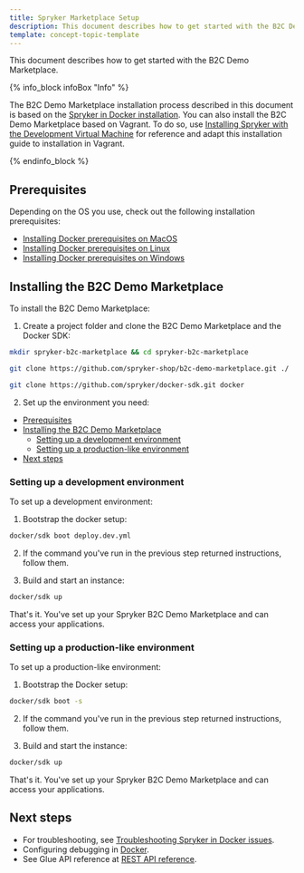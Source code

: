 ```yaml
---
title: Spryker Marketplace Setup
description: This document describes how to get started with the B2C Demo Marketplace.
template: concept-topic-template
---
```


This document describes how to get started with the B2C Demo Marketplace. 

{% info_block infoBox "Info" %}

The B2C Demo Marketplace installation process described in this document is based on the [Spryker in Docker installation](/docs/scos/dev/setup/installing-spryker-with-docker/installing-spryker-with-docker.html). You can also install the B2C Demo Marketplace based on Vagrant. To do so, use [Installing Spryker with the Development Virtual Machine](/docs/scos/dev/developer-getting-started-guide.html) for reference and adapt this installation guide to installation in Vagrant.

{% endinfo_block %}

## Prerequisites

Depending on the OS you use, check out the following installation prerequisites:

- [Installing Docker prerequisites on MacOS](/docs/scos/dev/setup/installing-spryker-with-docker/docker-installation-prerequisites/installing-docker-prerequisites-on-macos.html)
- [Installing Docker prerequisites on Linux](/docs/scos/dev/setup/installing-spryker-with-docker/docker-installation-prerequisites/installing-docker-prerequisites-on-linux.html)
- [Installing Docker prerequisites on Windows](/docs/scos/dev/setup/installing-spryker-with-docker/docker-installation-prerequisites/installing-docker-prerequisites-on-windows-with-wsl2.html)

## Installing the B2C Demo Marketplace

To install the B2C Demo Marketplace:

1. Create a project folder and clone the B2C Demo Marketplace and the Docker SDK:

```bash
mkdir spryker-b2c-marketplace && cd spryker-b2c-marketplace

git clone https://github.com/spryker-shop/b2c-demo-marketplace.git ./

git clone https://github.com/spryker/docker-sdk.git docker
```

2. Set up the environment you need:

- [Prerequisites](#prerequisites)
- [Installing the B2C Demo Marketplace](#installing-the-b2c-demo-marketplace)
  - [Setting up a development environment<a name="setting-up-a-development-environment"></a>](#setting-up-a-development-environment)
  - [Setting up a production-like environment<a name="setting-up-a-production-like-environment"></a>](#setting-up-a-production-like-environment)
- [Next steps](#next-steps)

### Setting up a development environment<a name="setting-up-a-development-environment"></a>

To set up a development environment:

1. Bootstrap the docker setup:

```bash
docker/sdk boot deploy.dev.yml
```

2. If the command you've run in the previous step returned instructions, follow them.

3. Build and start an instance:

```bash
docker/sdk up
```

That's it. You've set up your Spryker B2C Demo Marketplace and can access your applications.

### Setting up a production-like environment<a name="setting-up-a-production-like-environment"></a>

To set up a production-like environment:

1. Bootstrap the Docker setup:

```bash
docker/sdk boot -s
```

2. If the command you've run in the previous step returned instructions, follow them.

3. Build and start the instance:

```bash
docker/sdk up
```

That's it. You've set up your Spryker B2C Demo Marketplace and can access your applications.

## Next steps

- For troubleshooting, see [Troubleshooting Spryker in Docker issues](/docs/scos/dev/troubleshooting/troubleshooting-spryker-in-docker-issues/troubleshooting-spryker-in-docker-issues.html).
- Configuring debugging in [Docker](/docs/scos/dev/the-docker-sdk/{{site.version}}/configuring-debugging-in-docker.html).
- See Glue API reference at [REST API reference](/docs/scos/dev/glue-api-guides/{{site.version}}/rest-api-reference.html).
